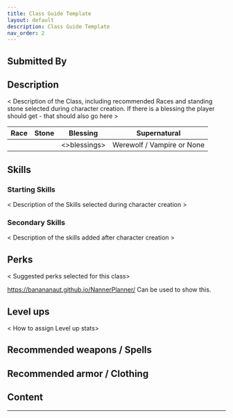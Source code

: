 ```yaml
---
title: Class Guide Template
layout: default
description: Class Guide Template
nav_order: 2
---
```


## Submitted By

## Description

< Description of the Class, including recommended Races and standing stone selected during character creation. If there is a blessing the player should get - that should also go here >

Race | Stone | Blessing | Supernatural
|--|--|--|--|
<Race> | <Stones> | <>blessings> | Werewolf / Vampire or None

## Skills

### Starting Skills
< Description of the Skills selected during character creation >

### Secondary Skills
< Description of the skills added after character creation >

## Perks
< Suggested perks selected for this class>

https://banananaut.github.io/NannerPlanner/ Can be used to show this.

## Level ups

< How to assign Level up stats>

## Recommended weapons / Spells

## Recommended armor / Clothing

## Content 


---